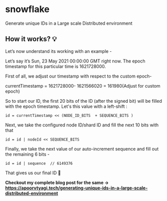 # snowflake
Generate unique IDs in a Large scale Distributed environment

## How it works? 💡

Let’s now understand its working with an example -

Let’s say it’s Sun, 23 May 2021 00:00:00 GMT right now. The epoch timestamp for this particular time is 1621728000.

First of all, we adjust our timestamp with respect to the custom epoch-

currentTimestamp = 1621728000- 1621566020 = 161980(Adjust for custom epoch)

So to start our ID, the first 20 bits of the ID (after the signed bit) will be filled with the epoch timestamp.  Let's this value with a left-shift :

```id = currentTimestamp << (NODE_ID_BITS  + SEQUENCE_BITS )```


Next, we take the configured node ID/shard ID and fill the next 10 bits with that 

```id = id | nodeId << SEQUENCE_BITS ```

Finally, we take the next value of our auto-increment sequence and fill out the remaining 6 bits -

```id = id | sequence  // 6149376```

That gives us our final ID 🎉

**Checkout my complete blog post for the same -> https://apoorvtyagi.tech/generating-unique-ids-in-a-large-scale-distributed-environment**
